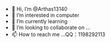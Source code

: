 - 👋 Hi, I’m @Arthas13140
- 👀 I’m interested in computer
- 🌱 I’m currently learning
- 💞️ I’m looking to collaborate on ...
- 📫 How to reach me ...QQ：1198292113


<!---
Arthas13140/Arthas13140 is a ✨ special ✨ repository because its `README.md` (this file) appears on your GitHub profile.
You can click the Preview link to take a look at your changes.
--->
